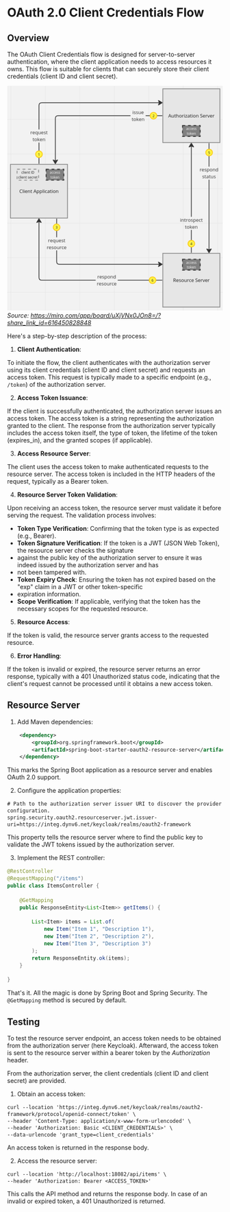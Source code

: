 # OAuth 2.0 Client Credentials Flow

## Overview

The OAuth Client Credentials flow is designed for server-to-server authentication, where the client application needs 
to access resources it owns. This flow is suitable for clients that can securely store their client credentials 
(client ID and client secret). 

![OAuth Client Credentials Flow](OAuth2_Client_Credentials_Flow.png)
*Source: https://miro.com/app/board/uXjVNx0JOn8=/?share_link_id=616450828848*

Here's a step-by-step description of the process:

1. **Client Authentication**: 

To initiate the flow, the client authenticates with the authorization server using its client credentials 
(client ID and client secret) and requests an access token. This request is typically made to a specific endpoint 
(e.g., `/token`) of the authorization server.

2. **Access Token Issuance**: 

If the client is successfully authenticated, the authorization server issues an access token. The access token is a 
string representing the authorization granted to the client. The response from the authorization server typically 
includes the access token itself, the type of token, the lifetime of the token (expires_in), and the granted scopes 
(if applicable).

3. **Access Resource Server**: 

The client uses the access token to make authenticated requests to the resource server. The access token is included 
in the HTTP headers of the request, typically as a Bearer token.

4. **Resource Server Token Validation**: 

Upon receiving an access token, the resource server must validate it before serving the request. The validation process 
involves:

- **Token Type Verification**: Confirming that the token type is as expected (e.g., Bearer).
- **Token Signature Verification**: If the token is a JWT (JSON Web Token), the resource server checks the signature 
- against the public key of the authorization server to ensure it was indeed issued by the authorization server and has 
- not been tampered with.
- **Token Expiry Check**: Ensuring the token has not expired based on the "exp" claim in a JWT or other token-specific 
- expiration information.
- **Scope Verification**: If applicable, verifying that the token has the necessary scopes for the requested resource.

5. **Resource Access**: 

If the token is valid, the resource server grants access to the requested resource.

6. **Error Handling**: 

If the token is invalid or expired, the resource server returns an error response, typically with a 401 Unauthorized 
status code, indicating that the client's request cannot be processed until it obtains a new access token.

## Resource Server

1. Add Maven dependencies:
    
```xml
    <dependency>
        <groupId>org.springframework.boot</groupId>
        <artifactId>spring-boot-starter-oauth2-resource-server</artifactId>
    </dependency>
```
This marks the Spring Boot application as a resource server and enables OAuth 2.0 support.

2. Configure the application properties:

```properties
# Path to the authorization server issuer URI to discover the provider configuration.
spring.security.oauth2.resourceserver.jwt.issuer-uri=https://integ.dynv6.net/keycloak/realms/oauth2-framework
```
This property tells the resource server where to find the public key to validate the JWT tokens issued by the 
authorization server.

3. Implement the REST controller:
```java
@RestController
@RequestMapping("/items")
public class ItemsController {

    @GetMapping
    public ResponseEntity<List<Item>> getItems() {

        List<Item> items = List.of(
            new Item("Item 1", "Description 1"),
            new Item("Item 2", "Description 2"),
            new Item("Item 3", "Description 3")
        );
        return ResponseEntity.ok(items);
    }

}
```
That's it. All the magic is done by Spring Boot and Spring Security. The `@GetMapping` method is secured by default.

## Testing
To test the resource server endpoint, an access token needs to be obtained from the authorization server 
(here Keycloak). Afterward, the access token is sent to the resource server within a bearer token by the 
*Authorization* header. 

From the authorization server, the client credentials (client ID and client secret) are provided.  

1. Obtain an access token:

```shell
curl --location 'https://integ.dynv6.net/keycloak/realms/oauth2-framework/protocol/openid-connect/token' \
--header 'Content-Type: application/x-www-form-urlencoded' \
--header 'Authorization: Basic <CLIENT_CREDENTIALS>' \
--data-urlencode 'grant_type=client_credentials'
```
An access token is returned in the response body.

2. Access the resource server:

```shell
curl --location 'http://localhost:18082/api/items' \
--header 'Authorization: Bearer <ACCESS_TOKEN>'
```
This calls the API method and returns the response body. In case of an invalid or expired token, a 401 Unauthorized is
returned.
